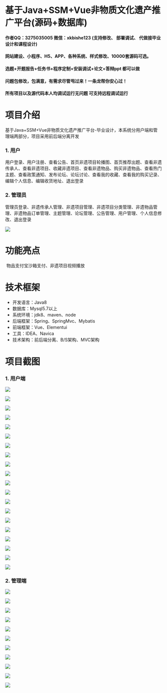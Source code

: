 # 基于Java+SSM+Vue非物质文化遗产推广平台(源码+数据库)

#### 作者QQ：3275035005 微信：xkbishe123 (支持修改、 部署调试、 代做接毕业设计和课程设计)

#### 网站建设、小程序、H5、APP、各种系统、样式修改、10000套源码可选。

#### 选题+开题报告+任务书+程序定制+安装调试+论文+答辩ppt 都可以做

#### 问题包修改，包满意，有需求尽管甩过来！一条龙帮你安心过！

#### 所有项目以及源代码本人均调试运行无问题 可支持远程调试运行

# 项目介绍
基于Java+SSM+Vue非物质文化遗产推广平台-毕业设计，本系统分用户端和管理端两部分，项目采用前后端分离开发

### 1. 用户

用户登录、用户注册、查看公告、首页非遗项目轮播图、首页推荐出题、查看非遗传承人、查看非遗项目、收藏非遗项目、查看非遗物品、购买非遗物品、查看热门主题、查看政策通知、发布论坛、论坛讨论、查看我的收藏、查看我的购买记录、编辑个人信息、编辑收货地址、退出登录 

### 2. 管理员

管理员登录、非遗传承人管理、非遗项目管理、非遗项目分类管理、非遗物品管理、非遗物品订单管理、主题管理、论坛管理、公告管理、用户管理、个人信息修改、退出登录 

![](image/lct.jpg)

# 功能亮点

​	物品支付宝沙箱支付、非遗项目视频播放

# 技术框架
- 开发语言：Java8
- 数据库：Mysql5.7以上
- 系统环境：jdk8、maven、node
- 后端框架：Spring、SpringMvc、Mybatis
- 前端框架：Vue、Elementui
- 工具：IDEA、Navica
- 技术架构：前后端分离、B/S架构、MVC架构
# 项目截图

### 1. 用户端

![](image/B1.png)

![](image/B2.png)

![](image/B3.png)

![](image/B4.png)

![](image/B5.png)

![](image/B6.png)

![](image/B7.png)

![](image/B8.png)

![](image/B9.png)

![](image/B10.png)

![](image/B11.png)

![](image/B12.png)

![](image/B13.png)

![](image/B14.png)

![](image/B15.png)

![](image/B16.png)

![](image/B17.png)

![](image/B18.png)

![](image/B19.png)

![](image/B20.png)

### 2. 管理端

![](image/A1.png)

![](image/A2.png)

![](image/A3.png)

![](image/A4.png)

![](image/A5.png)

![](image/A6.png)

![](image/A7.png)

![](image/A8.png)

![](image/A9.png)

![](image/A10.png)

![](image/A11.png)



### 
